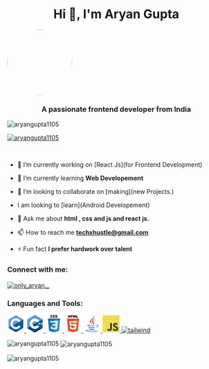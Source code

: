 <h1 align="center">Hi 👋, I'm Aryan Gupta</h1>
<img align="center"  style="border-radius: 50%; width: 150px; height: 150px;" src="https://media.licdn.com/dms/image/D4D35AQE3VyAxsXDhEA/profile-framedphoto-shrink_400_400/0/1700068053971?e=1721289600&v=beta&t=F4vHb35mwcF86jxVV1pj8HtLvG29o6aG8ON1u2_xkUw"></img>
<h3 align="center">A passionate frontend developer from India</h3>

<p align="left"> <img src="https://komarev.com/ghpvc/?username=aryangupta1105&label=Profile%20views&color=0e75b6&style=flat" alt="aryangupta1105" /> </p>

<p align="left"> <a href="https://github.com/ryo-ma/github-profile-trophy"><img src="https://github-profile-trophy.vercel.app/?username=aryangupta1105" alt="aryangupta1105" /></a> </p>

<p align="left"> <a href="https://twitter.com/" target="blank"><img src="https://img.shields.io/twitter/follow/?logo=twitter&style=for-the-badge" alt="" /></a> </p>

- 🔭 I’m currently working on [React Js](for Frontend Development)

- 🌱 I’m currently learning **Web Developement**

- 👯 I’m looking to collaborate on [making](new Projects.)

- I am looking to [learn](Android Developement)

- 💬 Ask me about **html , css and js and react js.**

- 📫 How to reach me **techxhustle@gmail.com**

- ⚡ Fun fact **I prefer hardwork over talent**

<h3 align="left">Connect with me:</h3>
<p align="left">
<a href="https://instagram.com/only_aryan._" target="blank"><img align="center" src="https://raw.githubusercontent.com/rahuldkjain/github-profile-readme-generator/master/src/images/icons/Social/instagram.svg" alt="only_aryan._" height="30" width="40" /></a>
</p>

<h3 align="left">Languages and Tools:</h3>
<p align="left"> <a href="https://www.cprogramming.com/" target="_blank" rel="noreferrer"> <img src="https://raw.githubusercontent.com/devicons/devicon/master/icons/c/c-original.svg" alt="c" width="40" height="40"/> </a> <a href="https://www.w3schools.com/cpp/" target="_blank" rel="noreferrer"> <img src="https://raw.githubusercontent.com/devicons/devicon/master/icons/cplusplus/cplusplus-original.svg" alt="cplusplus" width="40" height="40"/> </a> <a href="https://www.w3schools.com/css/" target="_blank" rel="noreferrer"> <img src="https://raw.githubusercontent.com/devicons/devicon/master/icons/css3/css3-original-wordmark.svg" alt="css3" width="40" height="40"/> </a> <a href="https://www.w3.org/html/" target="_blank" rel="noreferrer"> <img src="https://raw.githubusercontent.com/devicons/devicon/master/icons/html5/html5-original-wordmark.svg" alt="html5" width="40" height="40"/> </a> <a href="https://www.java.com" target="_blank" rel="noreferrer"> <img src="https://raw.githubusercontent.com/devicons/devicon/master/icons/java/java-original.svg" alt="java" width="40" height="40"/> </a> <a href="https://developer.mozilla.org/en-US/docs/Web/JavaScript" target="_blank" rel="noreferrer"> <img src="https://raw.githubusercontent.com/devicons/devicon/master/icons/javascript/javascript-original.svg" alt="javascript" width="40" height="40"/> </a> <a href="https://tailwindcss.com/" target="_blank" rel="noreferrer"> <img src="https://www.vectorlogo.zone/logos/tailwindcss/tailwindcss-icon.svg" alt="tailwind" width="40" height="40"/> </a> </p>

<p><img align="left" src="https://github-readme-stats.vercel.app/api/top-langs?username=aryangupta1105&show_icons=true&locale=en&layout=compact" alt="aryangupta1105" /></p>

<p>&nbsp;<img align="center" src="https://github-readme-stats.vercel.app/api?username=aryangupta1105&show_icons=true&locale=en" alt="aryangupta1105" /></p>

<p><img align="center" src="https://github-readme-streak-stats.herokuapp.com/?user=aryangupta1105&" alt="aryangupta1105" /></p>

